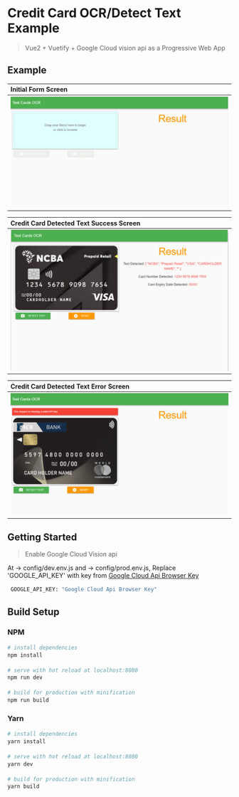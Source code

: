 # Credit Card OCR/Detect Text Example

> Vue2 + Vuetify + Google Cloud vision api as a Progressive Web App

## Example


| Initial Form Screen                         |
|:--------------------------------------------|
| ![](static/img/images/initial_form_img.png) |


| Credit Card Detected Text Success Screen   |
|:-------------------------------------------|
| ![](static/img/images/detect_text_img.png) |


| Credit Card Detected Text Error Screen           |
|:-------------------------------------------------|
| ![](static/img/images/detect_text_error_img.png) |


## Getting Started

> Enable Google Cloud Vision api

At -> config/dev.env.js and -> config/prod.env.js, Replace 'GOOGLE_API_KEY' with key from [Google Cloud Api Browser Key](https://console.cloud.google.com/apis/dashboard)

``` bash
 GOOGLE_API_KEY: "Google Cloud Api Browser Key"
```

## Build Setup

### NPM
``` bash
# install dependencies
npm install

# serve with hot reload at localhost:8080
npm run dev

# build for production with minification
npm run build
```
### Yarn
``` bash
# install dependencies
yarn install

# serve with hot reload at localhost:8080
yarn dev

# build for production with minification
yarn build
```


